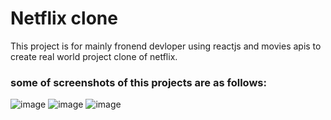 # Netflix clone 
This project is for mainly fronend devloper using reactjs and movies apis to create real world project clone of netflix.
### some of screenshots of this projects are as follows:
![image](https://user-images.githubusercontent.com/96524338/198889662-9279ba72-503d-42b4-a1f8-40332523c438.png)
![image](https://user-images.githubusercontent.com/96524338/198889699-1e7a6ac1-2403-462e-8abd-703e95111da4.png)
![image](https://user-images.githubusercontent.com/96524338/198889713-854e9898-2c7a-4a32-b151-a6dc65837cfe.png)
